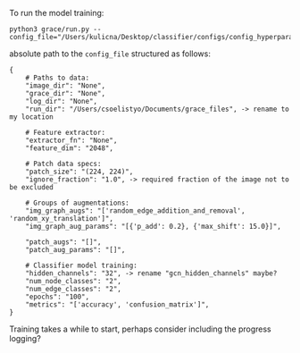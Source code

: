 To run the model training:

```
python3 grace/run.py --config_file="/Users/kulicna/Desktop/classifier/configs/config_hyperparams_submitted.json"
```

absolute path to the `config_file` structured as follows:

```
{
    # Paths to data:
    "image_dir": "None",
    "grace_dir": "None",
    "log_dir": "None",
    "run_dir": "/Users/csoelistyo/Documents/grace_files", -> rename to my location

    # Feature extractor:
    "extractor_fn": "None",
    "feature_dim": "2048",

    # Patch data specs:
    "patch_size": "(224, 224)",
    "ignore_fraction": "1.0", -> required fraction of the image not to be excluded

    # Groups of augmentations:
    "img_graph_augs": "['random_edge_addition_and_removal', 'random_xy_translation']",
    "img_graph_aug_params": "[{'p_add': 0.2}, {'max_shift': 15.0}]",

    "patch_augs": "[]",
    "patch_aug_params": "[]",

    # Classifier model training:
    "hidden_channels": "32", -> rename "gcn_hidden_channels" maybe?
    "num_node_classes": "2",
    "num_edge_classes": "2",
    "epochs": "100",
    "metrics": "['accuracy', 'confusion_matrix']",
}
```

Training takes a while to start, perhaps consider including the progress logging?

